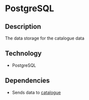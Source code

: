 # PostgreSQL

## Description

The data storage for the catalogue data

## Technology

- PostgreSQL

## Dependencies

- Sends data to [catalogue](../DESCRIBE.md)
